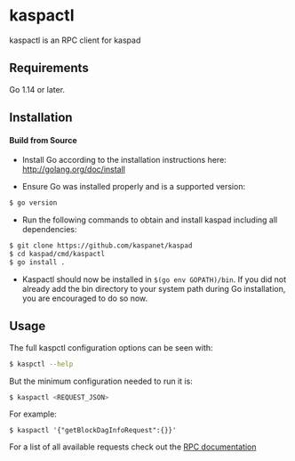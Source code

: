 # kaspactl

kaspactl is an RPC client for kaspad

## Requirements

Go 1.14 or later.

## Installation

#### Build from Source

- Install Go according to the installation instructions here:
  http://golang.org/doc/install

- Ensure Go was installed properly and is a supported version:

```bash
$ go version
```

- Run the following commands to obtain and install kaspad including all dependencies:

```bash
$ git clone https://github.com/kaspanet/kaspad
$ cd kaspad/cmd/kaspactl
$ go install .
```

- Kaspactl should now be installed in `$(go env GOPATH)/bin`. If you did not already add the bin directory to your
  system path during Go installation, you are encouraged to do so now.

## Usage

The full kaspctl configuration options can be seen with:

```bash
$ kaspctl --help
```

But the minimum configuration needed to run it is:

```bash
$ kaspactl <REQUEST_JSON>
```

For example:

```
$ kaspactl '{"getBlockDagInfoRequest":{}}'
```

For a list of all available requests check out the [RPC documentation](infrastructure/network/netadapter/server/grpcserver/protowire/rpc.md)